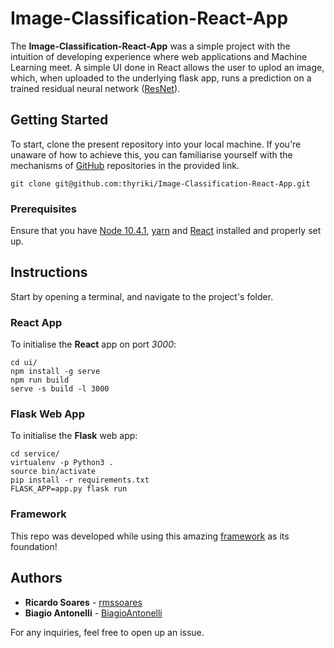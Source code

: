 # Image-Classification-React-App

The **Image-Classification-React-App** was a simple project with the intuition of developing experience where web applications and Machine Learning meet. A simple UI done in React allows the user to uplod an image, which, when uploaded to the underlying flask app, runs a prediction on a trained residual neural network ([ResNet](https://keras.io/applications/#resnet)).

## Getting Started

To start, clone the present repository into your local machine. If you're unaware of how to achieve this, you can familiarise yourself with the mechanisms of [GitHub](https://help.github.com/articles/set-up-git) repositories in the provided link.

```
git clone git@github.com:thyriki/Image-Classification-React-App.git
```
### Prerequisites
Ensure that you have [Node 10.4.1](https://nodejs.org/en/), [yarn](https://yarnpkg.com/lang/en/) and [React](https://reactjs.org/) installed and properly set up.

## Instructions

Start by opening a terminal, and navigate to the project's folder.

### React App
 To initialise the **React** app on port *3000*:

```
cd ui/
npm install -g serve
npm run build
serve -s build -l 3000
```

### Flask Web App
To initialise the **Flask** web app:

```
cd service/
virtualenv -p Python3 .
source bin/activate
pip install -r requirements.txt
FLASK_APP=app.py flask run
```

### Framework

This repo was developed while using this amazing [framework](https://towardsdatascience.com/create-a-complete-machine-learning-web-application-using-react-and-flask-859340bddb33) as its foundation!

## Authors

* **Ricardo Soares** - [rmssoares](https://github.com/rmssoares)
* **Biagio Antonelli**  - [BiagioAntonelli](https://github.com/BiagioAntonelli)

For any inquiries, feel free to open up an issue.

